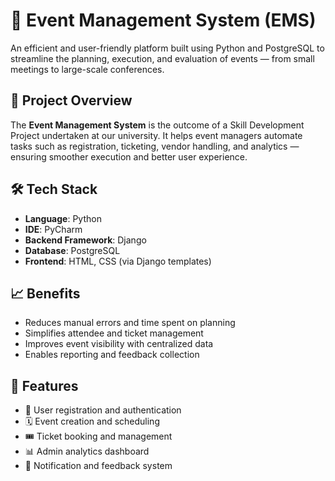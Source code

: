 # 🎉 Event Management System (EMS)

An efficient and user-friendly platform built using Python and PostgreSQL to streamline the planning, execution, and evaluation of events — from small meetings to large-scale conferences.

## 📌 Project Overview

The **Event Management System** is the outcome of a Skill Development Project undertaken at our university. It helps event managers automate tasks such as registration, ticketing, vendor handling, and analytics — ensuring smoother execution and better user experience.

## 🛠️ Tech Stack

- **Language**: Python
- **IDE**: PyCharm
- **Backend Framework**: Django 
- **Database**: PostgreSQL
- **Frontend**: HTML, CSS (via Django templates)


## 📈 Benefits

- Reduces manual errors and time spent on planning
- Simplifies attendee and ticket management
- Improves event visibility with centralized data
- Enables reporting and feedback collection

## 🧠 Features

- 👥 User registration and authentication
- 🗓️ Event creation and scheduling
- 🎟️ Ticket booking and management
- 📊 Admin analytics dashboard
- 📩 Notification and feedback system

